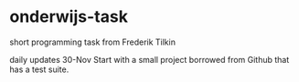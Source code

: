 # onderwijs-task
short programming task from Frederik Tilkin

daily updates
30-Nov
Start with a small project borrowed from Github that has a test suite.
